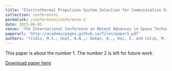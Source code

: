 ```yaml
---
title: "Electrothermal Propulsion System Selection for Communication Satellite NSSK Maneuver Using Multi Criteria Decision Making Method"
collection: conferences
permalink: /conference/conference-1
date: 2015-06-01
venue: '7th International Conference on Recent Advances in Space Technologies (RAST), pp.511,516'
paperurl: 'http://academicpages.github.io/files/paper1.pdf'
authors: 'Yildiz, M.S.; Unal, A.N.,: Ozkan, O.,; Koc, I. and Celik, M.'
---
```

This paper is about the number 1. The number 2 is left for future work.

[Download paper here](http://academicpages.github.io/files/paper1.pdf)